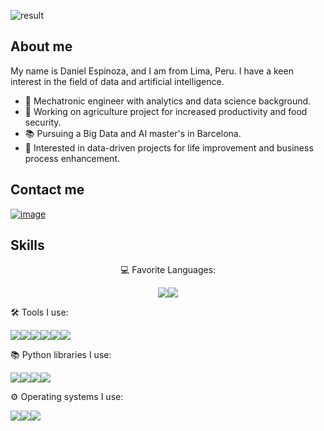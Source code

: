 ![result](https://github.com/despinoza119/despinoza119/assets/71891546/92767788-fe6b-4c5b-b2b8-9508a9b0ae3a)

## About me
My name is Daniel Espinoza, and I am from Lima, Peru. I have a keen interest in the field of data and artificial intelligence.

- 🤖 Mechatronic engineer with analytics and data science background.
- 🔭 Working on agriculture project for increased productivity and food security.
- 📚 Pursuing a Big Data and AI master's in Barcelona.
- 👯 Interested in data-driven projects for life improvement and business process enhancement.

## Contact me

[![image](https://img.shields.io/badge/LinkedIn-0077B5?style=for-the-badge&logo=linkedin&logoColor=white)](https://www.linkedin.com/in/despinozam/)

## Skills

<p align="center">
 💻 Favorite Languages:
</p>

<p align="center">
<img src="https://camo.githubusercontent.com/1a849b957aa8ee70ac30b2f453734c56cc1adc0a04654a3ed83e954825fa968a/68747470733a2f2f696d672e736869656c64732e696f2f62616467652f507974686f6e2d2532333132313030452e7376673f6c6f676f3d707974686f6e267374796c653d666f722d7468652d6261646765266c6f676f436f6c6f723d79656c6c6f77"><img src="https://camo.githubusercontent.com/0b36a8d778abb07e24933334702bb9a8171f1d40a470feacdc9efd9811f4fabd/68747470733a2f2f696d672e736869656c64732e696f2f62616467652f2d53514c2d2532333132313030452e7376673f6c6f676f3d6d6963726f736f66742d73716c2d736572766572266c6f676f436f6c6f723d726564267374796c653d666f722d7468652d6261646765">
</p>
 🛠️ Tools I use:

<img src="https://camo.githubusercontent.com/5814d08bcfbc32fd3e7196e72b9f5bf66937d8421d09bb7bd5af78564ee301e1/68747470733a2f2f696d672e736869656c64732e696f2f62616467652f4d6963726f736f667425323053514c2532305365727665722d2532333132313030452e7376673f6c6f676f3d6d6963726f736f66742d73716c2d736572766572266c6f676f436f6c6f723d726564267374796c653d666f722d7468652d6261646765"><img src="https://camo.githubusercontent.com/db1f168384bc44c31d7c2c322962086a91afbf934ea07c7d6c5ce82b44d6ad65/68747470733a2f2f696d672e736869656c64732e696f2f62616467652f56697375616c25323053747564696f253230436f64652d2532333132313030452e7376673f6c6f676f3d76697375616c2d73747564696f2d636f6465267374796c653d666f722d7468652d6261646765266c6f676f436f6c6f723d626c7565"><img src="https://camo.githubusercontent.com/1d637d2d618e512d04a55de793f2506b417a7fa26bf5a721f4db5bdc69edb596/68747470733a2f2f696d672e736869656c64732e696f2f62616467652f506f77657242492d626c61636b3f6c6f676f3d506f7765722532304249266c6f676f436f6c6f723d79656c6c6f77267374796c653d666f722d7468652d6261646765"><img src="https://camo.githubusercontent.com/c500e7fc3a11b26a92dd4fecc56586c3f1642bc3e7bd4eb35414e66b8d43b889/68747470733a2f2f696d672e736869656c64732e696f2f62616467652f4769744875622d626c61636b3f6c6f676f3d476974487562267374796c653d666f722d7468652d6261646765"><img src="https://img.shields.io/badge/Microsoft_Excel-217346?style=for-the-badge&logo=microsoft-excel&logoColor=white"><img src="https://img.shields.io/badge/jupyter-%23FA0F00.svg?style=for-the-badge&logo=jupyter&logoColor=white">

📚 Python libraries I use:

<img src="https://img.shields.io/badge/pandas-%23150458.svg?style=for-the-badge&logo=pandas&logoColor=white"><img src="https://img.shields.io/badge/numpy-%23013243.svg?style=for-the-badge&logo=numpy&logoColor=white"><img src="https://img.shields.io/badge/Matplotlib-%23ffffff.svg?style=for-the-badge&logo=Matplotlib&logoColor=black"><img src="https://img.shields.io/badge/scikit--learn-%23F7931E.svg?style=for-the-badge&logo=scikit-learn&logoColor=white">

⚙️ Operating systems I use:

<img src="https://img.shields.io/badge/Windows-0078D6?style=for-the-badge&logo=windows&logoColor=white"><img src="https://img.shields.io/badge/mac%20os-000000?style=for-the-badge&logo=macos&logoColor=F0F0F0"><img src="https://img.shields.io/badge/Ubuntu-E95420?style=for-the-badge&logo=ubuntu&logoColor=white">
